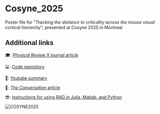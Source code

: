 # Cosyne_2025
Poster file for "_Tracking the distance to criticality across the mouse visual cortical hierarchy_", presented at Cosyne 2025 in Montreal

## Additional links
🎓: [_Physical Review X_ journal article](https://doi.org/10.1103/PhysRevX.14.031021)

💻: [Code repository](https://github.com/brendanjohnharris/Criticality)

🎥: [Youtube summary](https://youtu.be/4_rIMEl-pcU?si=7DGl8hpQ7orZaxCy)

📰: [_The Conversation_ article](https://theconversation.com/crashes-blackouts-and-climate-tipping-points-how-can-we-tell-when-a-system-is-close-to-the-edge-236683)

😎: [Instructions for using RAD in Julia, Matlab, and Python](https://time-series-features.gitbook.io/time-series-analysis-tools/time-series-features/rad)

![COSYNE2025](COSYNE2025.png)
